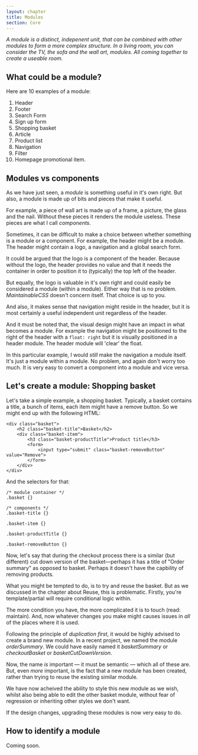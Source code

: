 ```yaml
---
layout: chapter
title: Modules
section: Core
---
```


*A module is a distinct, indepenent unit, that can be combined with other modules to form a more complex structure. In a living room, you can consider the TV, the sofa and the wall art, modules. All coming together to create a useable room.*

## What could be a module?

Here are 10 examples of a module:

1. Header
2. Footer
3. Search Form
4. Sign up form
5. Shopping basket
6. Article
7. Product list
8. Navigation
9. Filter
10. Homepage promotional item.

## Modules vs components

As we have just seen, a *module* is something useful in it's own right. But also, a module is made up of bits and pieces that make it useful.

For example, a piece of wall art is made up of a frame, a picture, the glass and the nail. Without these pieces it renders the module useless. These pieces are what I call *components*.

Sometimes, it can be difficult to make a choice between whether something is a module or a component. For example, the header might be a module. The header might contain a logo, a navigation and a global search form.

It could be argued that the logo is a component of the header. Because without the logo, the header provides no value and that it needs the container in order to position it to (typically) the top left of the header.

But equally, the logo is valuable in it's own right and could easily be considered a module (within a module). Either way that is no problem. *MaintainableCSS* doesn't concern itself. That choice is up to you.

And also, it makes sense that navigation might reside in the header, but it is most certainly a useful independent unit regardless of the header.

And it must be noted that, the visual design might have an impact in what becomes a module. For example the navigation might be positioned to the right of the header with a `float: right` but it is visually positioned in a header module. The header module will 'clear' the float.

In this particular example, I would *still* make the navigation a module itself. It's just a module within a module. No problem, and again don't worry too much. It is very easy to convert a component into a module and vice versa.

## Let's create a module: Shopping basket

Let's take a simple example, a shopping basket. Typically, a basket contains a title, a bunch of items, each item might have a remove button. So we might end up with the following HTML:

	<div class="basket">
		<h2 class="basket-title">Basket</h2>
		<div class="basket-item">
			<h3 class="basket-productTitle">Product title</h3>
			<form>
				<input type="submit" class="basket-removeButton" value="Remove">
			</form>
		</div>
	</div>

And the selectors for that:

	/* module container */
	.basket {}

	/* components */
	.basket-title {}

	.basket-item {}

	.basket-productTitle {}

	.basket-removeButton {}

Now, let's say that during the checkout process there is a similar (but different) cut down version of the basket&mdash;perhaps it has a title of "Order summary" as opposed to basket. Perhaps it doesn't have the capbility of removing products.

What you might be tempted to do, is to try and reuse the basket. But as we discussed in the chapter about Reuse, this is problematic. Firstly, you're template/partial will require conditional logic within.

The more condition you have, the more complicated it is to touch (read: maintain). And, now whatever changes you make might causes issues in *all* of the places where it is used.

Following the principle of *duplication first*, it would be highly advised to create a brand new module. In a recent project, we named the module *orderSummary*. We could have easily named it *basketSummary* or *checkoutBasket* or *basketCutDownVersion*.

Now, the name *is* important &mdash; it must be semantic &mdash; which all of these are. But, even *more* important, is the fact that a new module has been created, rather than trying to reuse the existing similar module.

We have now acheived the ability to style this new module as we wish, whilst also being able to edit the other basket module, without fear of regression or inheriting other styles we don't want.

If the design changes, upgrading these modules is now very easy to do.

## How to identify a module

Coming soon.